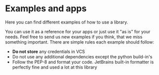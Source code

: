 # Examples and apps

Here you can find different examples of how to use a library.

You can use it as a reference for your apps or just use it "as is" for your needs. 
Feel free to send us new examples if you think, that we miss something important.
There are simple rules each example should follow:
* **Do not store** any credentials in VCS
* Do not use any additional dependencies except the python build-in's
* Follow the PEP-8 and format your code. 
JetBrains built-in formatter is perfectly fine and used a lot at this library
